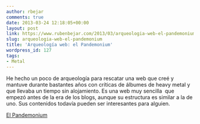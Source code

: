 ```yaml
---
author: rbejar
comments: true
date: 2013-03-24 12:18:05+00:00
layout: post
link: https://www.rubenbejar.com/2013/03/arqueologia-web-el-pandemonium/
slug: arqueologia-web-el-pandemonium
title: 'Arqueología web: el Pandemonium'
wordpress_id: 127
tags:
- Metal
---
```


He hecho un poco de arqueología para rescatar una web que creé y mantuve durante bastantes años con críticas de álbumes de heavy metal y que llevaba un tiempo sin alojamiento. Es una web muy sencilla  que empezó antes de la era de los blogs, aunque su estructura es similar a la de uno. Sus contenidos todavía pueden ser interesantes para alguien.

[El Pandemonium](/elpandemonium/)

